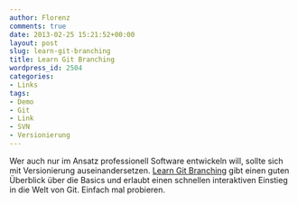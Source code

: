 ```yaml
---
author: Florenz
comments: true
date: 2013-02-25 15:21:52+00:00
layout: post
slug: learn-git-branching
title: Learn Git Branching
wordpress_id: 2504
categories:
- Links
tags:
- Demo
- Git
- Link
- SVN
- Versionierung
---
```


Wer auch nur im Ansatz professionell Software entwickeln will, sollte sich mit Versionierung auseinandersetzen. [Learn Git Branching](http://pcottle.github.com/learnGitBranching/) gibt einen guten Überblick über die Basics und erlaubt einen schnellen interaktiven Einstieg in die Welt von Git. 
Einfach mal probieren.



